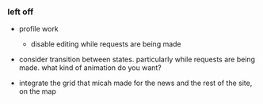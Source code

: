 ### left off

- profile work
    - disable editing while requests are being made

- consider transition between states. particularly while requests are being made. what kind of animation do you want?

- integrate the grid that micah made for the news and the rest of the site, on the map